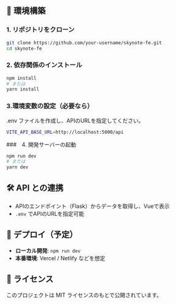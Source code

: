 ## 📌 環境構築

### 1. リポジトリをクローン
```sh
git clone https://github.com/your-username/skynote-fe.git
cd skynote-fe
```

### 2. 依存関係のインストール
```sh
npm install
# または
yarn install
```

### 3.環境変数の設定（必要なら）
.env ファイルを作成し、APIのURLを指定してください。
```sh
VITE_API_BASE_URL=http://localhost:5000/api
```

###　4. 開発サーバーの起動
```sh
npm run dev
# または
yarn dev
```

## 🛠 API との連携

- APIのエンドポイント（Flask）からデータを取得し、Vueで表示
- `.env` でAPIのURLを指定可能

## 🚀 デプロイ（予定）

- **ローカル開発**: `npm run dev`
- **本番環境**: Vercel / Netlify などを想定

## 📄 ライセンス

このプロジェクトは MIT ライセンスのもとで公開されています。


